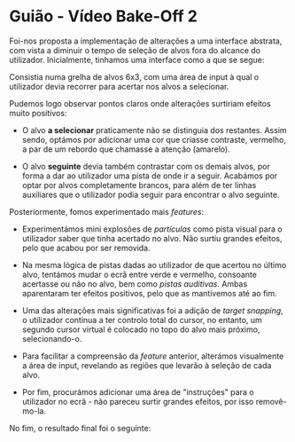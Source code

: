 # Guião - Vídeo Bake-Off 2

Foi-nos proposta a implementação de alterações a uma interface abstrata, com vista a diminuir o tempo de seleção de alvos fora do alcance do utilizador. Inicialmente, tinhamos uma interface como a que se segue:

<!-- imagem a passar -->

Consistia numa grelha de alvos 6x3, com uma área de input à qual o utilizador devia recorrer para acertar nos alvos a selecionar.

Pudemos logo observar pontos claros onde alterações surtiriam efeitos muito positivos:

<!-- as imagens relativas a cada feature devem estar a passar, bem como stats ig -->

- O alvo **a selecionar** praticamente não se distinguia dos restantes. Assim sendo, optámos por adicionar uma cor que criasse contraste, vermelho, a par de um rebordo que chamasse a atenção (amarelo).

- O alvo **seguinte** devia também contrastar com os demais alvos, por forma a dar ao utilizador uma pista de onde ir a seguir. Acabámos por optar por alvos completamente brancos, para além de ter linhas auxiliares que o utilizador podia seguir para encontrar o alvo seguinte.

Posteriormente, fomos experimentado mais _features_:

- Experimentámos mini explosões de _partículas_ como pista visual para o utilizador saber que tinha acertado no alvo. Não surtiu grandes efeitos, pelo que acabou por ser removida. <!-- FIXME: vai ser removida?-->

- Na mesma lógica de pistas dadas ao utilizador de que acertou no último alvo, tentámos mudar o ecrã entre verde e vermelho, consoante acertasse ou não no alvo, bem como _pistas auditivas_. Ambas aparentaram ter efeitos positivos, pelo que as mantivemos até ao fim.

- Uma das alterações mais significativas foi a adição de _target snapping_, o utilizador continua a ter controlo total do cursor, no entanto, um segundo cursor virtual é colocado no topo do alvo mais próximo, selecionando-o.

- Para facilitar a compreensão da _feature_ anterior, alterámos visualmente a área de input, revelando as regiões que levarão à seleção de cada alvo.

- Por fim, procurámos adicionar uma área de "instruções" para o utilizador no ecrã - não pareceu surtir grandes efeitos, por isso removê-mo-la.

No fim, o resultado final foi o seguinte:

<!-- passa-se uma attempt completa na versão final e listagem das features incluídas -->
